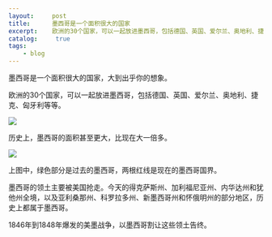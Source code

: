 ```yaml
---
layout:     post
title:      墨西哥是一个面积很大的国家
excerpt:    欧洲的30个国家，可以一起放进墨西哥，包括德国、英国、爱尔兰、奥地利、捷克、匈牙利等等。
catalog: 	 true
tags:
    - blog
---
```

墨西哥是一个面积很大的国家，大到出乎你的想象。

欧洲的30个国家，可以一起放进墨西哥，包括德国、英国、爱尔兰、奥地利、捷克、匈牙利等等。

![](https://pic.imgdb.cn/item/66c1a724d9c307b7e9c5c9ce.webp)

历史上，墨西哥的面积甚至更大，比现在大一倍多。

![](https://pic.imgdb.cn/item/66c1a73cd9c307b7e9c5ef76.webp)

上图中，绿色部分是过去的墨西哥，两根红线是现在的墨西哥国界。

墨西哥的领土主要被美国抢走。今天的得克萨斯州、加利福尼亚州、内华达州和犹他州全境，以及亚利桑那州、科罗拉多州、新墨西哥州和怀俄明州的部分地区，历史上都属于墨西哥。

1846年到1848年爆发的美墨战争，以墨西哥割让这些领土告终。

